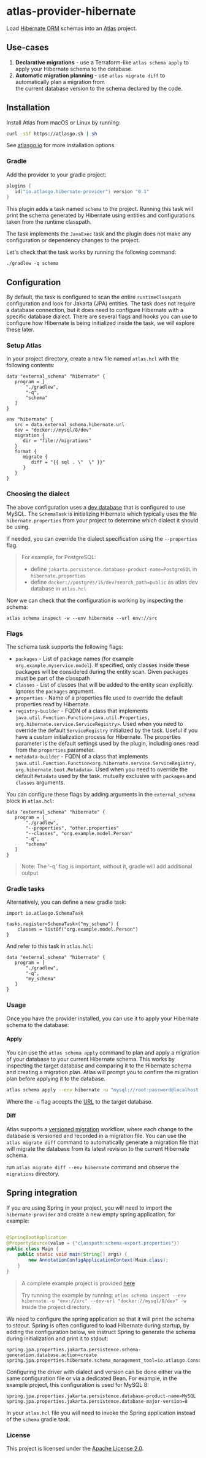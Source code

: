 # atlas-provider-hibernate

Load [Hibernate ORM](https://hibernate.org/orm/) schemas into an [Atlas](https://atlasgo.io) project.

## Use-cases
1. **Declarative migrations** - use a Terraform-like `atlas schema apply` to apply your Hibernate schema to the database.
2. **Automatic migration planning** - use `atlas migrate diff` to automatically plan a migration from  
   the current database version to the schema declared by the code.

## Installation

Install Atlas from macOS or Linux by running:
```bash
curl -sSf https://atlasgo.sh | sh
```
See [atlasgo.io](https://atlasgo.io/getting-started#installation) for more installation options.

### Gradle

Add the provider to your gradle project:
```kotlin
plugins {
   id("io.atlasgo.hibernate-provider") version "0.1"
}
```

This plugin adds a task named `schema` to the project. Running this task will print the schema generated by 
Hibernate using entities and configurations taken from the runtime classpath.

The task implements the `JavaExec` task and the plugin does not make any configuration or dependency changes to the project.

Let's check that the task works by running the following command: 

```shell
./gradlew -q schema
```

## Configuration

By default, the task is configured to scan the entire `runtimeClasspath` configuration and look for Jakarta (JPA) entities.
The task does not require a database connection, but it does need to configure Hibernate with a specific database dialect.
There are several flags and hooks you can use to configure how Hibernate is being initialized inside the task, we will explore these later.

### Setup Atlas

In your project directory, create a new file named `atlas.hcl` with the following contents:

```hcl
data "external_schema" "hibernate" {
   program = [
       "./gradlew", 
       "-q",
       "schema"
   ]
}
	
env "hibernate" {
   src = data.external_schema.hibernate.url
   dev = "docker://mysql/8/dev"
   migration {
      dir = "file://migrations"
   }
   format {
      migrate {
         diff = "{{ sql . \"  \" }}"
      }
   }
}
```
  
### Choosing the dialect

The above configuration uses a [dev database](https://atlasgo.io/concepts/dev-database) that is configured to use MySQL.
The `SchemaTask` is initializing Hibernate which typically uses the file `hibernate.properties` from your project to
determine which dialect it should be using.

If needed, you can override the dialect specification using the `--properties` flag.

> For example, for PostgreSQL:
> - define `jakarta.persistence.database-product-name=PostgreSQL` in `hibernate.properties`
> - define `docker://postgres/15/dev?search_path=public` as atlas dev database in `atlas.hcl`

Now we can check that the configuration is working by inspecting the schema:
```shell
atlas schema inspect -w --env hibernate --url env://src
```

### Flags
The schema task supports the following flags:

* `packages` - List of package names (for example `org.example.myservice.model`). If specified, 
only classes inside these packages will be considered during the entity scan. Given packages must be part of the classpath
* `classes` - List of classes that will be added to the entity scan explicitly. Ignores the `packages` argument.
* `properties` - Name of a properties file used to override the default properties read by Hibernate.
* `registry-builder` - FQDN of a class that implements `java.util.Function.Function<java.util.Properties, org.hibernate.service.ServiceRegistry>`.
Used when you need to override the default `ServiceRegistry` initialized by the task. Useful if you have a custom initialization process for Hibernate.
The properties parameter is the default settings used by the plugin, including ones read from the `properties` parameter.
* `metadata-builder` - FQDN of a class that implements `java.util.Function.Function<org.hibernate.service.ServiceRegistry, org.hibernate.boot.Metadata>`.
Used when you need to override the default `Metadata` used by the task. mutually exclusive with `packages` and `classes` arguments.

You can configure these flags by adding arguments in the `external_schema` block in `atlas.hcl`:

```hcl
data "external_schema" "hibernate" {
   program = [
       "./gradlew",
       "--properties", "other.properties"
       "--classes", "org.example.model.Person"
       "-q",
       "schema"
   ]
}
```

> Note: The '-q' flag is important, without it, gradle will add additional output

### Gradle tasks
Alternatively, you can define a new gradle task:
```
import io.atlasgo.SchemaTask

tasks.register<SchemaTask>("my_schema") {
    classes = listOf("org.example.model.Person")
}
```
And refer to this task in `atlas.hcl`:
```hcl
data "external_schema" "hibernate" {
   program = [
       "./gradlew",
       "-q",
       "my_schema"
   ]
}
```

### Usage

Once you have the provider installed, you can use it to apply your Hibernate schema to the database:

#### Apply

You can use the `atlas schema apply` command to plan and apply a migration of your database to
your current Hibernate schema. This works by inspecting the target database and comparing it to the
Hibernate schema and creating a migration plan. Atlas will prompt you to confirm the migration plan
before applying it to the database.

```bash
atlas schema apply --env hibernate -u "mysql://root:password@localhost:3306/mydb"
```
Where the `-u` flag accepts the [URL](https://atlasgo.io/concepts/url) to the
target database.

#### Diff

Atlas supports a [versioned migration](https://atlasgo.io/concepts/declarative-vs-versioned#versioned-migrations)
workflow, where each change to the database is versioned and recorded in a migration file. You can use the
`atlas migrate diff` command to automatically generate a migration file that will migrate the database
from its latest revision to the current Hibernate schema.

run `atlas migrate diff --env hibernate` command and observe the `migrations` directory.

## Spring integration

If you are using Spring in your project, you will need to import the `hibernate-provider` and create a new empty spring application, for example:

```java

@SpringBootApplication
@PropertySource(value = {"classpath:schema-export.properties"})
public class Main {
    public static void main(String[] args) {
        new AnnotationConfigApplicationContext(Main.class);
    }
}
```

> A complete example project is provided [here](https://github.com/ariga/atlas-provider-hibernate/tree/79babcfbf4360f2ec0a9263952abe8f55c09fb0e/examples/with_spring_gradle)
>
> Try running the example by running: `atlas schema inspect --env hibernate -u "env://src" --dev-url "docker://mysql/8/dev" -w` inside the project directory.

We need to configure the spring application so that it will print the schema to stdout. Spring is often configured
to load Hibernate during startup, by adding the configuration below, we instruct Spring to generate the schema
during initialization and print it to stdout:

```
spring.jpa.properties.jakarta.persistence.schema-generation.database.action=create
spring.jpa.properties.hibernate.schema_management_tool=io.atlasgo.ConsoleSchemaManagementTool
```

Configuring the driver with dialect and version can be done either via the same configuration file or
via a dedicated Bean. For example, in the example project, this configuration is used for MySQL 8:

```
spring.jpa.properties.jakarta.persistence.database-product-name=MySQL
spring.jpa.properties.jakarta.persistence.database-major-version=8
```

In your `atlas.hcl` file you will need to invoke the Spring application instead of the `schema` gradle task.

### License

This project is licensed under the [Apache License 2.0](LICENSE).